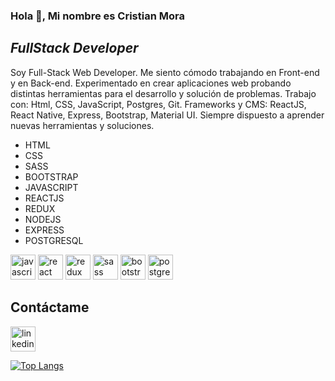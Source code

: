 ### Hola 👋, Mi nombre es Cristian Mora
## _FullStack Developer_

Soy Full-Stack Web Developer. Me siento cómodo trabajando en Front-end y en Back-end. Experimentado en crear aplicaciones web probando distintas herramientas para el desarrollo y solución de problemas. Trabajo con: Html, CSS, JavaScript, Postgres, Git.  Frameworks y CMS: ReactJS, React Native, Express, Bootstrap, Material UI. Siempre dispuesto a aprender nuevas herramientas y soluciones.

- HTML
- CSS
- SASS
- BOOTSTRAP
- JAVASCRIPT
- REACTJS
- REDUX
- NODEJS
- EXPRESS
- POSTGRESQL

<img src='https://cdn.jsdelivr.net/npm/simple-icons@3.0.1/icons/javascript.svg' alt='javascript' height='40'> <img src='https://cdn.jsdelivr.net/npm/simple-icons@3.0.1/icons/react.svg' alt='react' height='40'> <img src='https://cdn.jsdelivr.net/npm/simple-icons@3.0.1/icons/redux.svg' alt='redux' height='40'> <img src='https://cdn.jsdelivr.net/npm/simple-icons@3.0.1/icons/sass.svg' alt='sass' height='40'> <img src='https://cdn.jsdelivr.net/npm/simple-icons@3.0.1/icons/bootstrap.svg' alt='bootstrap' height='40'> <img src='https://cdn.jsdelivr.net/npm/simple-icons@3.0.1/icons/postgresql.svg' alt='postgresql' height='40'>

## Contáctame

[<img src='https://cdn.jsdelivr.net/npm/simple-icons@3.0.1/icons/linkedin.svg' alt='linkedin' height='40'>](https://www.linkedin.com/in/cristian-mora-6342a4248//)




[![Top Langs](https://github-readme-stats.vercel.app/api/top-langs/?username=CristianmMst)](https://github.com/anuraghazra/github-readme-stats)

